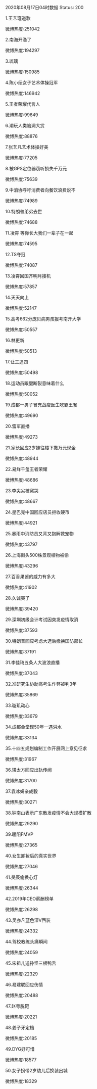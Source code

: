 2020年08月17日04时数据
Status: 200

1.王艺瑾道歉

微博热度:251042

2.南海开渔了

微博热度:194297

3.琉璃

微博热度:150985

4.陈小纭女子艺术体操冠军

微博热度:146942

5.王者荣耀代言人

微博热度:99649

6.潮玩人类脑洞大赏

微博热度:88876

7.张艺凡艺术体操好美

微博热度:77205

8.被GPS定位器窃听损失千万元

微博热度:75639

9.中消协呼吁消费者向餐饮浪费说不

微博热度:74989

10.特朗普弟弟去世

微博热度:74688

11.凌霄 等你长大我们一辈子在一起

微博热度:74595

12.TS夺冠

微博热度:74087

13.凌霄回国齐明月接机

微博热度:57857

14.天天向上

微博热度:52147

15.高考662分庞贝病男孩报考南开大学

微博热度:50557

16.林更新

微博热度:50513

17.让三追四

微博热度:50498

18.运动员跟腱断裂意味着什么

微博热度:50052

19.成都一男子冒充战疫医生吃霸王餐

微博热度:49690

20.雷军直播

微博热度:49273

21.家长回应2岁娃往楼下撒万元现金

微博热度:48944

22.易烊千玺王者荣耀

微博热度:48686

23.李尖尖被窝哭

微博热度:48667

24.星巴克中国回应店员拒收硬币

微博热度:44921

25.暴雨中消防员又背又抱解救宠物

微博热度:43797

26.上海街头500株景观植物被偷

微博热度:43296

27.百香果酱的威力有多大

微博热度:41902

28.久诚哭了

微博热度:39420

29.深圳初级会计考试因突发疫情取消

微博热度:37593

30.特朗普回应考虑大选后撤换国防部长

微博热度:37191

31.李佳琦五条人大波浪直播

微博热度:37043

32.准研究生协助高考生作弊被判3年

微博热度:35869

33.璇玑动心

微博热度:33679

34.成都金堂现50年一遇洪水

微博热度:33134

35.十四五规划编制工作开展网上意见征求

微博热度:31967

36.瑛太方回应出轨传闻

微博热度:31700

37.袁冰妍亲成毅

微博热度:30271

38.钟南山表示广东散发疫情不会大规模扩散

微博热度:29290

39.暖阳FMVP

微博热度:27365

40.女生卸妆后的真实世界

微博热度:27046

41.昊辰偷换心灯

微博热度:26344

42.2019年CEO薪酬榜单

微博热度:26298

43.吴亦凡蓝色深V西装

微博热度:24332

44.驾校教练头痛瞬间

微博热度:24059

45.宋祖儿送孙坚三根鸭舌

微博热度:22329

46.易建联回应伤情

微博热度:20488

47.赵粤脱靶

微博热度:20221

48.姜子牙定档

微博热度:20185

49.DYG好可惜

微博热度:18577

50.女子拐带2岁幼儿后换装出城

微博热度:18329

